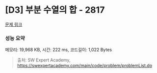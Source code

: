 # [D3] 부분 수열의 합 - 2817 

[문제 링크](https://swexpertacademy.com/main/code/problem/problemDetail.do?contestProbId=AV7IzvG6EksDFAXB) 

### 성능 요약

메모리: 19,968 KB, 시간: 222 ms, 코드길이: 1,022 Bytes



> 출처: SW Expert Academy, https://swexpertacademy.com/main/code/problem/problemList.do